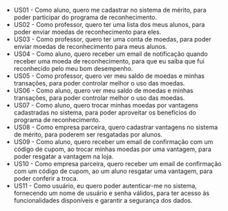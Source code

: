 - US01 - Como aluno, quero me cadastrar no sistema de mérito, para poder participar do programa de reconhecimento.
- US02 - Como professor, quero ter uma lista dos meus alunos, para poder enviar moedas de reconhecimento para eles.
- US03 - Como professor, quero ter uma conta de moedas, para poder enviar moedas de reconhecimento para meus alunos.
- US04 - Como aluno, quero receber um email de notificação quando receber uma moeda de reconhecimento, para que eu saiba que fui reconhecido pelo meu bom desempenho.
- US05 - Como professor, quero ver meu saldo de moedas e minhas transações, para poder controlar melhor o uso das moedas.
- US06 - Como aluno, quero ver meu saldo de moedas e minhas transações, para poder controlar melhor o uso das moedas.
- US07 - Como aluno, quero trocar minhas moedas por vantagens cadastradas no sistema, para poder aproveitar os benefícios do programa de reconhecimento.
- US08 - Como empresa parceira, quero cadastrar vantagens no sistema de mérito, para poderem ser resgatadas por alunos.
- US09 - Como aluno, quero receber um email de confirmação com um código de cupom, ao trocar minhas moedas por uma vantagem, para poder resgatar a vantagem na loja.
- US10 - Como empresa parceira, quero receber um email de confirmação com um código de cupom, ao um aluno resgatar uma vantagem, para poder conferir a troca.
- US11 - Como usuário, eu quero poder autenticar-me no sistema, fornecendo um nome de usuário e senha válidos, para ter acesso às funcionalidades disponíveis e garantir a segurança dos dados.